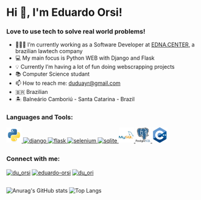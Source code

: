 # Hi 👋, I'm Eduardo Orsi!
### Love to use tech to solve real world problems!


- 👨🏻‍💻 I’m currently working as a Software Developer at [EDNA.CENTER](https://edna.center/), a brazilian lawtech company
- 💻 My main focus is Python WEB with Django and Flask
- 💡 Currently I’m having a lot of fun doing webscrapping projects
- 📚 Computer Science studant
- 📫 How to reach me: duduayr@gmail.com
- 🇧🇷 Brazilian
- 🏝️ Balneário Camboriú - Santa Catarina - Brazil

<h3 align="left">Languages and Tools:</h3>
<p align="left"> <a href="https://www.w3schools.com/cpp/" target="_blank" rel="noreferrer"> 
<a href="https://www.python.org" target="_blank" rel="noreferrer"> <img src="https://raw.githubusercontent.com/devicons/devicon/master/icons/python/python-original.svg" alt="python" width="40" height="40"/> </a>
<a href="https://www.djangoproject.com/" target="_blank" rel="noreferrer"> <img src="https://cdn.worldvectorlogo.com/logos/django.svg" alt="django" width="40" height="40"/> </a>
<a href="https://flask.palletsprojects.com/" target="_blank" rel="noreferrer"> <img src="https://www.vectorlogo.zone/logos/pocoo_flask/pocoo_flask-icon.svg" alt="flask" width="40" height="40"/> </a>
<a href="https://www.selenium.dev" target="_blank" rel="noreferrer"> <img src="https://raw.githubusercontent.com/detain/svg-logos/780f25886640cef088af994181646db2f6b1a3f8/svg/selenium-logo.svg" alt="selenium" width="40" height="40"/> </a> <a href="https://www.sqlite.org/" target="_blank" rel="noreferrer"> <img src="https://www.vectorlogo.zone/logos/sqlite/sqlite-icon.svg" alt="sqlite" width="40" height="40"/> </a>
<a href="https://www.mysql.com/" target="_blank" rel="noreferrer"> <img src="https://raw.githubusercontent.com/devicons/devicon/master/icons/mysql/mysql-original-wordmark.svg" alt="mysql" width="40" height="40"/> </a> <a href="https://www.postgresql.org" target="_blank" rel="noreferrer"> <img src="https://raw.githubusercontent.com/devicons/devicon/master/icons/postgresql/postgresql-original-wordmark.svg" alt="postgresql" width="40" height="40"/> </a> 
<img src="https://raw.githubusercontent.com/devicons/devicon/master/icons/cplusplus/cplusplus-original.svg" alt="cplusplus" width="40" height="40"/> </a> </p>

##

<h3 align="left">Connect with me:</h3>
<p align="left">
<a href="https://twitter.com/du_orsi" target="blank"><img align="center" src="https://raw.githubusercontent.com/rahuldkjain/github-profile-readme-generator/master/src/images/icons/Social/twitter.svg" alt="du_orsi" height="30" width="40" /></a>
<a href="https://linkedin.com/in/eduardo-orsi" target="blank"><img align="center" src="https://raw.githubusercontent.com/rahuldkjain/github-profile-readme-generator/master/src/images/icons/Social/linked-in-alt.svg" alt="eduardo-orsi" height="30" width="40" /></a>
<a href="https://instagram.com/du_ori" target="blank"><img align="center" src="https://raw.githubusercontent.com/rahuldkjain/github-profile-readme-generator/master/src/images/icons/Social/instagram.svg" alt="du_ori" height="30" width="40" /></a>
</p>

##
![Anurag's GitHub stats](https://github-readme-stats.vercel.app/api?username=Eduardo-Orsi&show_icons=true&theme=dark)  ![Top Langs](https://github-readme-stats.vercel.app/api/top-langs/?username=Eduardo-Orsi&layout=compact&theme=dark)
